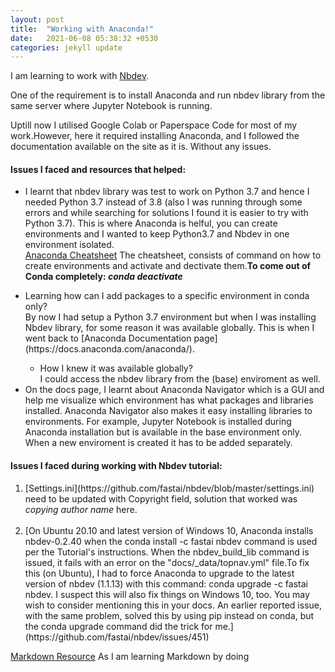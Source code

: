 ```yaml
---
layout: post
title:  "Working with Anaconda!"
date:   2021-06-08 05:38:32 +0530
categories: jekyll update
---
```


I am learning to work with [Nbdev](https://nbdev.fast.ai/). 

One of the requirement is to install Anaconda and run nbdev library from the same server where Jupyter Notebook is running.<br> 

Uptill now I utilised Google Colab or Paperspace Code for most of my work.However, here it required installing Anaconda, and I followed the documentation available on the site as it is. Without any issues. 

<h4>Issues I faced and resources that helped: </h4>

<ul>
<li>
<p>

I learnt that nbdev library was test to work on Python 3.7 and hence I needed Python 3.7 instead of 3.8 (also I was running through some errors and while searching for solutions I found it is easier to try with Python 3.7). This is where Anaconda is helful, you can create environments and I wanted to keep Python3.7 and Nbdev in one environment isolated.<br> [Anaconda Cheatsheet](https://kapeli.com/cheat_sheets/Conda.docset/Contents/Resources/Documents/index) The cheatsheet, consists of command on how to create environments and activate and dectivate them.**To come out of Conda completely: <em>conda deactivate</em>**
  
</p> </li>

<li>
Learning how can I add packages to a specific environment in conda only?<br>By now I had setup a Python 3.7 environment but when I was installing Nbdev library, for some reason it was available globally. This is when I went back to [Anaconda Documentation page] (https://docs.anaconda.com/anaconda/). 

</li>
  
<ul>

<li>How I knew it was available globally?<br>I could access the nbdev library from the (base) enviroment as well.</li>

</ul>

<li>On the docs page, I learnt about Anaconda Navigator which is a GUI and help me visualize which environment has what packages and libraries installed. Anaconda Navigator also makes it easy installing libraries to environments. For example, Jupyter Notebook is installed during Anaconda installation but is available in the base environment only. When a new enviroment is created it has to be added separately. </li>

</ul>  

<h4>Issues I faced during working with Nbdev tutorial:</h4>

<ol>

<li>[Settings.ini](https://github.com/fastai/nbdev/blob/master/settings.ini) need to be updated with Copyright field, solution that worked was <em>copying author name</em> here. </li> 
<br>
<li>[On Ubuntu 20.10 and latest version of Windows 10, Anaconda installs nbdev-0.2.40 when the conda install -c fastai nbdev command is used per the Tutorial's instructions. When the nbdev_build_lib command is issued, it fails with an error on the "docs/_data/topnav.yml" file.To fix this (on Ubuntu), I had to force Anaconda to upgrade to the latest version of nbdev (1.1.13) with this command: conda upgrade -c fastai nbdev. I suspect this will also fix things on Windows 10, too. You may wish to consider mentioning this in your docs. An earlier reported issue, with the same problem, solved this by using pip instead on conda, but the conda upgrade command did the trick for me.](https://github.com/fastai/nbdev/issues/451) </li>

</ol>

[Markdown Resource](https://www.markdownguide.org/basic-syntax/) As I am learning Markdown by doing

